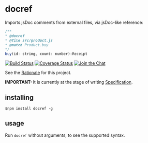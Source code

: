 # docref

Imports jsDoc comments from external files, via jsDoc-like reference:

```js
/**
* @docref
* @file src/product.js
* @match Product.buy
*/
buy(id: string, count: number):Receipt
```

[![Build Status](https://travis-ci.org/vitaly-t/docref.svg?branch=master)](https://travis-ci.org/vitaly-t/docref)
[![Coverage Status](https://coveralls.io/repos/vitaly-t/docref/badge.svg?branch=master)](https://coveralls.io/r/vitaly-t/docref?branch=master)
[![Join the Chat](https://img.shields.io/gitter/room/vitaly-t/docref.svg)](https://gitter.im/vitaly-t/docref?utm_source=badge&utm_medium=badge&utm_campaign=pr-badge&utm_content=badge)

See the [Rationale] for this project.

**IMPORTANT:** It is currently at the stage of writing [Specification].

## installing

```
$npm install docref -g
```

## usage

Run `docref` without arguments, to see the supported syntax.

[Specification]:./docs/spec.md
[Rationale]:./docs/rationale.md
